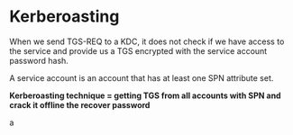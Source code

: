 # Kerberoasting

When we send TGS-REQ to a KDC, it does not check if we have access to the service and provide us a TGS encrypted with the service account password hash.

A service account is an account that has at least one SPN attribute set.

**Kerberoasting technique = getting TGS from all accounts with SPN and crack it offline the recover password**

a
